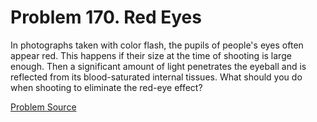 # Problem 170. Red Eyes 

In photographs taken with color flash, the pupils of people's eyes often appear red. This happens if their size at the time of shooting is large enough. Then a significant amount of light penetrates the eyeball and is reflected from its blood-saturated internal tissues. What should you do when shooting to eliminate the red-eye effect?

[Problem Source](https://www.trizland.ru/tasks/1667/)